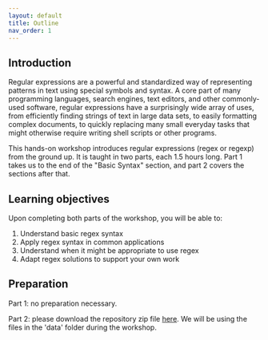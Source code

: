 ```yaml
---
layout: default
title: Outline
nav_order: 1
---
```


## Introduction

Regular expressions are a powerful and standardized way of representing patterns in text using special symbols and syntax. A core part of many programming languages, search engines, text editors, and other commonly-used software, regular expressions have a surprisingly wide array of uses, from efficiently finding strings of text in large data sets, to easily formatting complex documents, to quickly replacing many small everyday tasks that might otherwise require writing shell scripts or other programs.

This hands-on workshop introduces regular expressions (regex or regexp) from the ground up. It is taught in two parts, each 1.5 hours long. Part 1 takes us to the end of the "Basic Syntax" section, and part 2 covers the sections after that.

## Learning objectives

Upon completing both parts of the workshop, you will be able to:

1. Understand basic regex syntax
2. Apply regex syntax in common applications
3. Understand when it might be appropriate to use regex
4. Adapt regex solutions to support your own work

## Preparation

Part 1: no preparation necessary.

Part 2: please download the repository zip file [here](https://github.com/ubc-library-rc/intro-regex/archive/refs/heads/main.zip). We will be using the files in the 'data' folder during the workshop.
